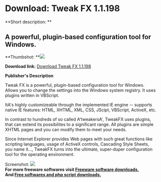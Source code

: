 # Download: Tweak FX 1.1.198

**Short description: **

## A powerful, plugin-based configuration tool for Windows.

  
**Thumbshot: **![](http://www.freewarefiles.com/screenshot/tweakfx_md.gif)   
  
**Download link:** [Download Tweak FX 1.1.198](http://freesoftwares.boysofts.com/Tweak-FX_program_14179.html)  
  

**Publisher's Description**  
  

Tweak FX is a powerful, plugin-based configuration tool for Windows. Allows
you to change the settings into the Windows system registry. It uses plugins
written in VBScript.

ItA's highly customizeable through the implemented IE engine -- supports
native IE features: HTML, XHTML, XML, CSS, JScipt, VBScript, ActiveX, etc.

In contrast to hundreds of so called A'tweakersA', TweakFX uses plugins, that
can extend its possibilites to a significant range. All plugins are simple
XHTML pages and you can modify them to meet your needs.

Since Internet Explorer provides Web pages with such great functions like
scripting languages, usage of ActiveX controls, Cascading Style Sheets, you
name it..., TweakFX turns into the ultimate, super-duper configuration tool
for the operating environment.

  
  
Screenshot: ![](http://www.freewarefiles.com/screenshot/tweakfx.gif)  
**For more freeware softwares visit [Freeware software downloads.](http://freesoftwares.boysofts.com/)**   
**And [Free softwares and php script downloads.](http://www.boysofts.com/)**

